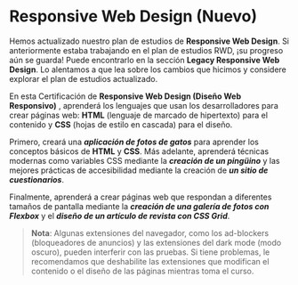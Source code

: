 # Responsive Web Design (Nuevo)

Hemos actualizado nuestro plan de estudios de **Responsive Web Design**. Si anteriormente estaba trabajando en el plan de estudios RWD, ¡su progreso aún se guarda! Puede encontrarlo en la sección **Legacy Responsive Web Design**. Lo alentamos a que lea sobre los cambios que hicimos y considere explorar el plan de estudios actualizado.

En esta Certificación de **Responsive Web Design (Diseño Web Responsivo)** , aprenderá los lenguajes que usan los desarrolladores para crear páginas web: **HTML** (lenguaje de marcado de hipertexto) para el contenido y **CSS** (hojas de estilo en cascada) para el diseño.

Primero, creará una ***aplicación de fotos de gatos*** para aprender los conceptos básicos de **HTML** y **CSS**. Más adelante, aprenderá técnicas modernas como variables CSS mediante la ***creación de un pingüino*** y las mejores prácticas de accesibilidad mediante la creación de ***un sitio de cuestionarios***.

Finalmente, aprenderá a crear páginas web que respondan a diferentes tamaños de pantalla mediante la ***creación de una galería de fotos con Flexbox*** y el ***diseño de un artículo de revista con CSS Grid***.


> **Nota**: Algunas extensiones del navegador, como los ad-blockers (bloqueadores de anuncios) y las extensiones del dark mode (modo oscuro), pueden interferir con las pruebas. Si tiene problemas, le recomendamos que deshabilite las extensiones que modifican el contenido o el diseño de las páginas mientras toma el curso.

